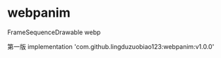 # webpanim
FrameSequenceDrawable  webp

第一版 
implementation 'com.github.lingduzuobiao123:webpanim:v1.0.0'
